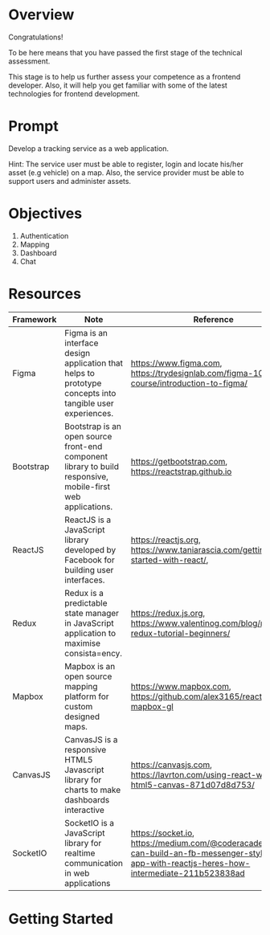 # Overview
Congratulations!

To be here means that you have passed the first stage of the technical assessment.

This stage is to help us further assess your competence as a frontend developer. Also, it will help you get familiar with some of the latest technologies for frontend development.

# Prompt
Develop a tracking service as a web application.

Hint: The service user must be able to register, login and locate his/her asset (e.g vehicle) on a map. Also, the service provider must be able to support users and administer assets.

# Objectives
1. Authentication
2. Mapping
3. Dashboard
4. Chat

# Resources
Framework | Note | Reference
----------|------|----------
Figma | Figma is an interface design application that helps to prototype concepts into tangible user experiences. | https://www.figma.com, https://trydesignlab.com/figma-101-course/introduction-to-figma/
Bootstrap | Bootstrap is an open source front-end component library to build responsive, mobile-first web applications. | https://getbootstrap.com, https://reactstrap.github.io
ReactJS | ReactJS is a JavaScript library developed by Facebook for building user interfaces. | https://reactjs.org, https://www.taniarascia.com/getting-started-with-react/,
Redux | Redux is a predictable state manager in JavaScript application to maximise consista=ency. | https://redux.js.org, https://www.valentinog.com/blog/react-redux-tutorial-beginners/
Mapbox | Mapbox is an open source mapping platform for custom designed maps. | https://www.mapbox.com, https://github.com/alex3165/react-mapbox-gl
CanvasJS | CanvasJS is a responsive HTML5 Javascript library for charts to make dashboards interactive | https://canvasjs.com, https://lavrton.com/using-react-with-html5-canvas-871d07d8d753/
SocketIO | SocketIO is a JavaScript library for realtime communication in web applications | https://socket.io, https://medium.com/@coderacademy/you-can-build-an-fb-messenger-style-chat-app-with-reactjs-heres-how-intermediate-211b523838ad

# Getting Started
